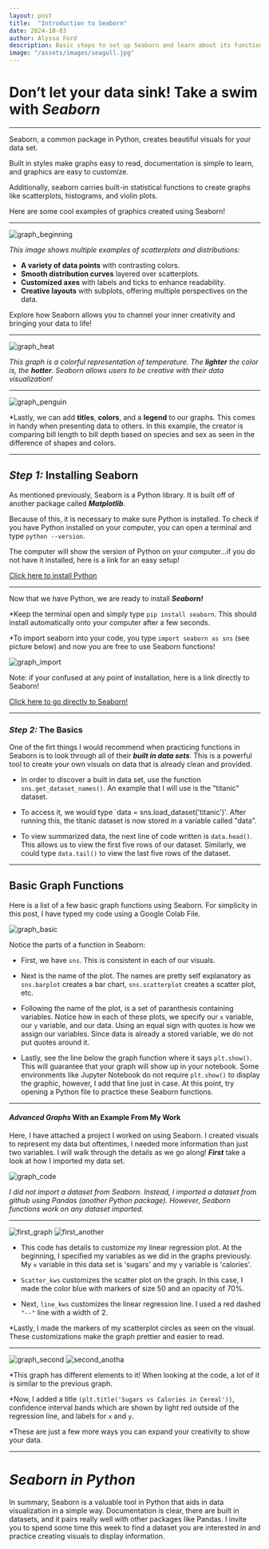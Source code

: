 ```yaml
---
layout: post
title:  "Introduction to Seaborn"
date: 2024-10-03
author: Alyssa Ford
description: Basic steps to set up Seaborn and learn about its functions and how to make exciting graphics to visualize the data
image: "/assets/images/seagull.jpg"
---
```

<h1>Don’t let your data sink! Take a swim with <em><strong>Seaborn</strong></em></h1>

---

Seaborn, a common package in Python, creates beautiful visuals for your data set. 

Built in styles make graphs easy to read, documentation is simple to learn, and graphics are easy to customize. 

Additionally, seaborn carries built-in statistical functions to create graphs like scatterplots, histograms, and violin plots. 

Here are some cool examples of graphics created using Seaborn!

---

<img src = "{{site.url}}/{{site.baseurl}}/assets/images/graph_beginning.png" alt = "graph_beginning"/>

*This image shows multiple examples of scatterplots and distributions:*

- **A variety of data points** with contrasting colors.
- **Smooth distribution curves** layered over scatterplots.
- **Customized axes** with labels and ticks to enhance readability.
- **Creative layouts** with subplots, offering multiple perspectives on the data.

Explore how Seaborn allows you to channel your inner creativity and bringing your data to life!

---

<img src = "{{site.url}}/{{site.baseurl}}/assets/images/seaborn_heatmap.png" alt = "graph_heat"/>

*This graph is a colorful representation of temperature. The **lighter** the color is, the **hotter**. Seaborn allows users to be creative with their data visualization!*

---

<img src = "{{site.url}}/{{site.baseurl}}/assets/images/Final-scatterplot-in-Seaborn.png" alt = "graph_penguin"/>

*Lastly, we can add **titles**, **colors**, and a **legend** to our graphs. This comes in handy when presenting data to others. In this example, the creator is comparing bill length to bill depth based on species and sex as seen in the difference of shapes and colors.

---

<h2><em><strong>Step 1:</strong></em> Installing Seaborn</h2>

As mentioned previously, Seaborn is a Python library. It is built off of another package called <em><strong>Matplotlib</strong></em>. 

Because of this, it is necessary to make sure Python is installed. 
To check if you have Python installed on your computer, you can open a terminal and type `python --version`. 

The computer will show the version of Python on your computer...if you do not have it installed, here is a link for an easy setup! 

[Click here to install Python](https://www.python.org/downloads/) 

---

Now that we have Python, we are ready to install <em><strong>Seaborn!</strong></em> 

*Keep the terminal open and simply type `pip install seaborn`. This should install automatically onto your computer after a few seconds. 

*To import seaborn into your code, you type `import seaborn as sns` (see picture below) and now you are free to use Seaborn functions! 

<img src = "{{site.url}}/{{site.baseurl}}/assets/images/importing_libraries.png" alt = "graph_import" />

Note: if your confused at any point of installation, here is a link directly to Seaborn!

[Click here to go directly to Seaborn!](https://seaborn.pydata.org/)

---

<h3><em><strong>Step 2:</strong></em> The Basics</h3>

One of the firt things I would recommend when practicing functions in Seaborn is to look through all of their <em><strong>built in data sets</strong></em>. This is a powerful tool to create your own visuals on data that is already clean and provided. 

- In order to discover a built in data set, use the function `sns.get_dataset_names()`. An example that I will use is the "titanic" dataset. 

- To access it, we would type `data = sns.load_dataset('titanic')'. After running this, the titanic dataset is now stored in a variable called "data". 

- To view summarized data, the next line of code written is `data.head()`. This allows us to view the first five rows of our dataset. 
Similarly, we could type `data.tail()` to view the last five rows of the dataset. 

---

## Basic Graph Functions
Here is a list of a few basic graph functions using Seaborn. For simplicity in this post, I have typed my code using a Google Colab File.

<img src = "{{site.url}}/{{site.baseurl}}/assets/images/basic_graphs.png" alt = "graph_basic"/>
 
 Notice the parts of a function in Seaborn:

 - First, we have `sns`. This is consistent in each of our visuals. 
 
 - Next is the name of the plot. The names are pretty self explanatory as `sns.barplot` creates a bar chart, `sns.scatterplot` creates a scatter plot, etc. 
 
 - Following the name of the plot, is a set of paranthesis containing variables. Notice how in each of these plots, we specify our `x` variable, our `y` variable, and our data. Using an equal sign with quotes is how we assign our variables. Since data is already a stored variable, we do not put quotes around it. 
 
 - Lastly, see the line below the graph function where it says `plt.show()`. This will guarantee that your graph will show up in your notebook. Some environments like Jupyter Notebook do not require `plt.show()` to display the graphic, however, I add that line just in case. At this point, try opening a Python file to practice these Seaborn functions. 
 
---

 <h4><em><strong>Advanced Graphs</strong></em> With an Example From My Work </h4>
 <p> Here, I have attached a project I worked on using Seaborn. I created visuals to represent my data but oftentimes, I needed more information than just two variables. I will walk through the details as we go along! <em><strong>First</strong></em> take a look at how I imported my data set. </p>

<img src = "{{site.url}}/{{site.baseurl}}/assets/images/data-myproject.png" alt = "graph_code"/>

*I did not import a dataset from Seaborn. Instead, I imported a dataset from github using Pandas (another Python package). However, Seaborn functions work on any dataset imported.*

---

<img src = "{{site.url}}/{{site.baseurl}}/assets/images/regplot with color.png" alt = "first_graph"/>

<img src = "{{site.url}}/{{site.baseurl}}/assets/images/regplot with color pic.png" alt = "first_another"/>

* This code has details to customize my linear regression plot. At the beginning, I specified my variables as we did in the graphs previously. My `x` variable in this data set is 'sugars' and my `y` variable is 'calories'. 

* `Scatter_kws` customizes the scatter plot on the graph. In this case, I made the color blue with markers of size 50 and an opacity of 70%. 

* Next, `line_kws` customizes the linear regression line. I used a red dashed `"--"` line with a width of 2. 

*Lastly, I made the markers of my scatterplot circles as seen on the visual. These customizations make the graph prettier and easier to read.

---

<img src = "{{site.url}}/{{site.baseurl}}/assets/images/second.png" alt = "graph_second"/>

<img src = "{{site.url}}/{{site.baseurl}}/assets/images/second pic.png" alt = "second_anotha"/>

*This graph has different elements to it! When looking at the code, a lot of it is similar to the previous graph. 

*Now, I added a title `(plt.title('Sugars vs Calories in Cereal'))`, confidence interval bands which are shown by light red outside of the regression line, and labels for `x` and `y`. 

*These are just a few more ways you can expand your creativity to show your data.

---

# **_Seaborn in Python_**
In summary, Seaborn is a valuable tool in Python that aids in data visualization in a simple way. Documentation is clear, there are built in datasets, and it pairs really well with other packages like Pandas. I invite you to spend some time this week to find a dataset you are interested in and practice creating visuals to display information. 